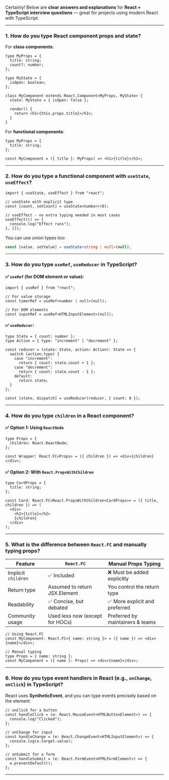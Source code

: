 Certainly! Below are **clear answers and explanations** for **React + TypeScript interview questions** — great for projects using modern React with TypeScript.

---

### **1. How do you type React component props and state?**

For **class components**:

```tsx
type MyProps = {
  title: string;
  count?: number;
};

type MyState = {
  isOpen: boolean;
};

class MyComponent extends React.Component<MyProps, MyState> {
  state: MyState = { isOpen: false };

  render() {
    return <h1>{this.props.title}</h1>;
  }
}
```

For **functional components**:

```tsx
type MyProps = {
  title: string;
};

const MyComponent = ({ title }: MyProps) => <h1>{title}</h1>;
```

---

### **2. How do you type a functional component with `useState`, `useEffect`?**

```tsx
import { useState, useEffect } from "react";

// useState with explicit type
const [count, setCount] = useState<number>(0);

// useEffect - no extra typing needed in most cases
useEffect(() => {
  console.log("Effect runs");
}, []);
```

You can use union types too:

```ts
const [value, setValue] = useState<string | null>(null);
```

---

### **3. How do you type `useRef`, `useReducer` in TypeScript?**

#### ✅ `useRef` (for DOM element or value):

```tsx
import { useRef } from "react";

// For value storage
const timerRef = useRef<number | null>(null);

// For DOM elements
const inputRef = useRef<HTMLInputElement>(null);
```

#### ✅ `useReducer`:

```tsx
type State = { count: number };
type Action = { type: "increment" | "decrement" };

const reducer = (state: State, action: Action): State => {
  switch (action.type) {
    case "increment":
      return { count: state.count + 1 };
    case "decrement":
      return { count: state.count - 1 };
    default:
      return state;
  }
};

const [state, dispatch] = useReducer(reducer, { count: 0 });
```

---

### **4. How do you type `children` in a React component?**

#### ✅ Option 1: Using `ReactNode`

```tsx
type Props = {
  children: React.ReactNode;
};

const Wrapper: React.FC<Props> = ({ children }) => <div>{children}</div>;
```

#### ✅ Option 2: With `React.PropsWithChildren`

```tsx
type CardProps = {
  title: string;
};

const Card: React.FC<React.PropsWithChildren<CardProps>> = ({ title, children }) => (
  <div>
    <h2>{title}</h2>
    {children}
  </div>
);
```

---

### **5. What is the difference between `React.FC` and manually typing props?**

| Feature             | `React.FC`                      | Manual Props Typing              |
| ------------------- | ------------------------------- | -------------------------------- |
| Implicit `children` | ✅ Included                      | ❌ Must be added explicitly       |
| Return type         | Assumed to return JSX.Element   | You control the return type      |
| Readability         | ✅ Concise, but debated          | ✅ More explicit and preferred    |
| Community usage     | Used less now (except for HOCs) | Preferred by maintainers & teams |

```tsx
// Using React.FC
const MyComponent: React.FC<{ name: string }> = ({ name }) => <div>{name}</div>;

// Manual typing
type Props = { name: string };
const MyComponent = ({ name }: Props) => <div>{name}</div>;
```

---

### **6. How do you type event handlers in React (e.g., `onChange`, `onClick`) in TypeScript?**

React uses **SyntheticEvent**, and you can type events precisely based on the element.

```tsx
// onClick for a button
const handleClick = (e: React.MouseEvent<HTMLButtonElement>) => {
  console.log("Clicked");
};

// onChange for input
const handleChange = (e: React.ChangeEvent<HTMLInputElement>) => {
  console.log(e.target.value);
};

// onSubmit for a form
const handleSubmit = (e: React.FormEvent<HTMLFormElement>) => {
  e.preventDefault();
};
```

---

